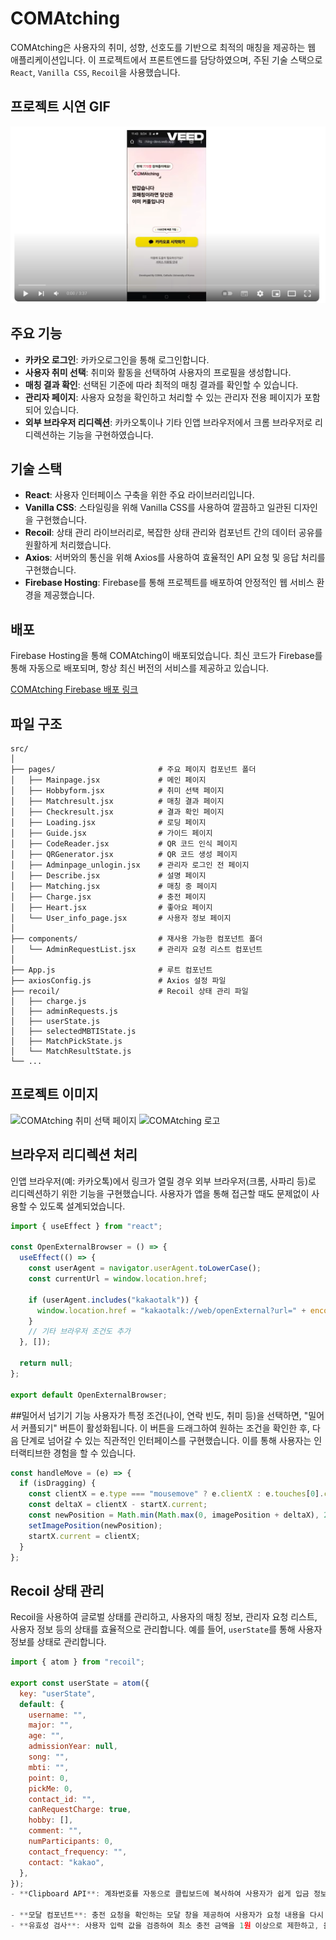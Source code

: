 
# COMAtching

COMAtching은 사용자의 취미, 성향, 선호도를 기반으로 최적의 매칭을 제공하는 웹 애플리케이션입니다. 이 프로젝트에서 프론트엔드를 담당하였으며, 주된 기술 스택으로 `React`, `Vanilla CSS`, `Recoil`을 사용했습니다.


## 프로젝트 시연 GIF


[![COMAtching 시연 영상](./public/assets/youtube.png)](https://www.youtube.com/watch?v=jDAygPgQty0&t=55s)
## 주요 기능

- **카카오 로그인**: 카카오로그인을 통해 로그인합니다.
- **사용자 취미 선택**: 취미와 활동을 선택하여 사용자의 프로필을 생성합니다.
- **매칭 결과 확인**: 선택된 기준에 따라 최적의 매칭 결과를 확인할 수 있습니다.
- **관리자 페이지**: 사용자 요청을 확인하고 처리할 수 있는 관리자 전용 페이지가 포함되어 있습니다.
- **외부 브라우저 리디렉션**: 카카오톡이나 기타 인앱 브라우저에서 크롬 브라우저로 리디렉션하는 기능을 구현하였습니다.

## 기술 스택

- **React**: 사용자 인터페이스 구축을 위한 주요 라이브러리입니다.
- **Vanilla CSS**: 스타일링을 위해 Vanilla CSS를 사용하여 깔끔하고 일관된 디자인을 구현했습니다.
- **Recoil**: 상태 관리 라이브러리로, 복잡한 상태 관리와 컴포넌트 간의 데이터 공유를 원활하게 처리했습니다.
- **Axios**: 서버와의 통신을 위해 Axios를 사용하여 효율적인 API 요청 및 응답 처리를 구현했습니다.
- **Firebase Hosting**: Firebase를 통해 프로젝트를 배포하여 안정적인 웹 서비스 환경을 제공했습니다.



## 배포

Firebase Hosting을 통해 COMAtching이 배포되었습니다. 최신 코드가 Firebase를 통해 자동으로 배포되며, 항상 최신 버전의 서비스를 제공하고 있습니다.

[COMAtching Firebase 배포 링크](https://comatching-devs.web.app/)


## 파일 구조

```plaintext
src/
│
├── pages/                       # 주요 페이지 컴포넌트 폴더
│   ├── Mainpage.jsx             # 메인 페이지
│   ├── Hobbyform.jsx            # 취미 선택 페이지
│   ├── Matchresult.jsx          # 매칭 결과 페이지
│   ├── Checkresult.jsx          # 결과 확인 페이지
│   ├── Loading.jsx              # 로딩 페이지
│   ├── Guide.jsx                # 가이드 페이지
│   ├── CodeReader.jsx           # QR 코드 인식 페이지
│   ├── QRGenerator.jsx          # QR 코드 생성 페이지
│   ├── Adminpage_unlogin.jsx    # 관리자 로그인 전 페이지
│   ├── Describe.jsx             # 설명 페이지
│   ├── Matching.jsx             # 매칭 중 페이지
│   ├── Charge.jsx               # 충전 페이지
│   ├── Heart.jsx                # 좋아요 페이지
│   └── User_info_page.jsx       # 사용자 정보 페이지
│
├── components/                  # 재사용 가능한 컴포넌트 폴더
│   └── AdminRequestList.jsx     # 관리자 요청 리스트 컴포넌트
│
├── App.js                       # 루트 컴포넌트
├── axiosConfig.js               # Axios 설정 파일
├── recoil/                      # Recoil 상태 관리 파일
│   ├── charge.js
│   ├── adminRequests.js
│   ├── userState.js
│   ├── selectedMBTIState.js
│   ├── MatchPickState.js
│   └── MatchResultState.js
└── ...
```

## 프로젝트 이미지

![COMAtching 취미 선택 페이지](./public/assets/guide.png)
![COMAtching 로고](./public/assets/logowhite.png)

## 브라우저 리디렉션 처리

인앱 브라우저(예: 카카오톡)에서 링크가 열릴 경우 외부 브라우저(크롬, 사파리 등)로 리디렉션하기 위한 기능을 구현했습니다. 사용자가 앱을 통해 접근할 때도 문제없이 사용할 수 있도록 설계되었습니다.

```javascript
import { useEffect } from "react";

const OpenExternalBrowser = () => {
  useEffect(() => {
    const userAgent = navigator.userAgent.toLowerCase();
    const currentUrl = window.location.href;

    if (userAgent.includes("kakaotalk")) {
      window.location.href = "kakaotalk://web/openExternal?url=" + encodeURIComponent(currentUrl);
    }
    // 기타 브라우저 조건도 추가
  }, []);

  return null;
};

export default OpenExternalBrowser;
```
##밀어서 넘기기 기능
사용자가 특정 조건(나이, 연락 빈도, 취미 등)을 선택하면, "밀어서 커플되기" 버튼이 활성화됩니다. 이 버튼을 드래그하여 원하는 조건을 확인한 후, 다음 단계로 넘어갈 수 있는 직관적인 인터페이스를 구현했습니다. 이를 통해 사용자는 인터랙티브한 경험을 할 수 있습니다.

```javascript
const handleMove = (e) => {
  if (isDragging) {
    const clientX = e.type === "mousemove" ? e.clientX : e.touches[0].clientX;
    const deltaX = clientX - startX.current;
    const newPosition = Math.min(Math.max(0, imagePosition + deltaX), 252); // 252는 이동 가능한 최대 위치
    setImagePosition(newPosition);
    startX.current = clientX;
  }
};
```
## Recoil 상태 관리

Recoil을 사용하여 글로벌 상태를 관리하고, 사용자의 매칭 정보, 관리자 요청 리스트, 사용자 정보 등의 상태를 효율적으로 관리합니다. 예를 들어, `userState`를 통해 사용자 정보를 상태로 관리합니다.

```javascript
import { atom } from "recoil";

export const userState = atom({
  key: "userState",
  default: {
    username: "",
    major: "",
    age: "",
    admissionYear: null,
    song: "",
    mbti: "",
    point: 0,
    pickMe: 0,
    contact_id: "",
    canRequestCharge: true,
    hobby: [],
    comment: "",
    numParticipants: 0,
    contact_frequency: "",
    contact: "kakao",
  },
});
- **Clipboard API**: 계좌번호를 자동으로 클립보드에 복사하여 사용자가 쉽게 입금 정보를 입력할 수 있도록 돕습니다.

- **모달 컴포넌트**: 충전 요청을 확인하는 모달 창을 제공하여 사용자가 요청 내용을 다시 확인하고 실수로 인한 요청을 방지할 수 있습니다.
- **유효성 검사**: 사용자 입력 값을 검증하여 최소 충전 금액을 1원 이상으로 제한하고, 올바른 금액만 전송될 수 있도록 합니다.


